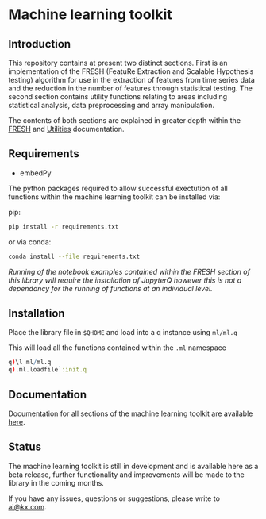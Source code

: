 # Machine learning toolkit
## Introduction
This repository contains at present two distinct sections. First is an implementation of the FRESH (FeatuRe Extraction and Scalable Hypothesis testing) algorithm for use in the extraction of features from time series data and the reduction in the number of features through statistical testing. The second section contains utility functions relating to areas including statistical analysis, data preprocessing and array manipulation.

The contents of both sections are explained in greater depth within the [FRESH](https://code.kx.com/v2/ml/toolkit/fresh/) and [Utilities](https://code.kx.com/v2/ml/toolkit/utilities/metric) documentation.

## Requirements

- embedPy

The python packages required to allow successful exectution of all functions within the machine learning toolkit can be installed via:

pip:
```bash
pip install -r requirements.txt
```

or via conda:
```bash
conda install --file requirements.txt
```

*Running of the notebook examples contained within the FRESH section of this library will require the installation of JupyterQ however this is not a dependancy for the running of functions at an individual level.*

## Installation

Place the library file in `$QHOME` and load into a q instance using `ml/ml.q`

This will load all the functions contained within the `.ml` namespace  
```q
q)\l ml/ml.q
q).ml.loadfile`:init.q
```

## Documentation

Documentation for all sections of the machine learning toolkit are available [here](https://code.kx.com/v2/ml/toolkit/).

## Status

The machine learning toolkit is still in development and is available here as a beta release, further functionality and improvements will be made to the library in the coming months.

If you have any issues, questions or suggestions, please write to ai@kx.com.
